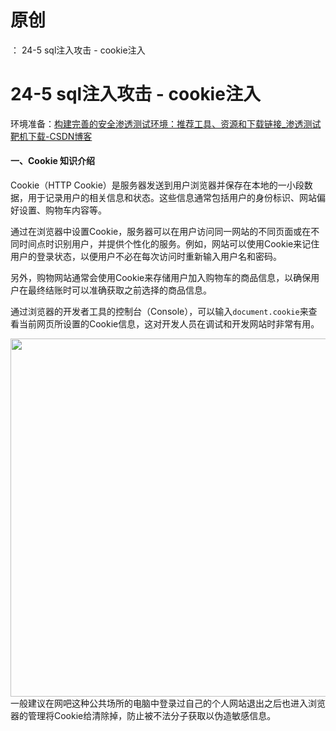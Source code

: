 # 原创
：  24-5 sql注入攻击 - cookie注入

# 24-5 sql注入攻击 - cookie注入

环境准备：[构建完善的安全渗透测试环境：推荐工具、资源和下载链接_渗透测试靶机下载-CSDN博客](https://blog.csdn.net/weixin_43263566/article/details/129031187)

#### 一、Cookie 知识介绍

Cookie（HTTP Cookie）是服务器发送到用户浏览器并保存在本地的一小段数据，用于记录用户的相关信息和状态。这些信息通常包括用户的身份标识、网站偏好设置、购物车内容等。

通过在浏览器中设置Cookie，服务器可以在用户访问同一网站的不同页面或在不同时间点时识别用户，并提供个性化的服务。例如，网站可以使用Cookie来记住用户的登录状态，以便用户不必在每次访问时重新输入用户名和密码。

另外，购物网站通常会使用Cookie来存储用户加入购物车的商品信息，以确保用户在最终结账时可以准确获取之前选择的商品信息。

通过浏览器的开发者工具的控制台（Console），可以输入`document.cookie`来查看当前网页所设置的Cookie信息，这对开发人员在调试和开发网站时非常有用。

<img alt="" height="573" src="https://img-blog.csdnimg.cn/direct/01e1f4c89f964d3b9a685b1dad4efaeb.png" width="1200"/>一般建议在网吧这种公共场所的电脑中登录过自己的个人网站退出之后也进入浏览器的管理将Cookie给清除掉，防止被不法分子获取以伪造敏感信息。
